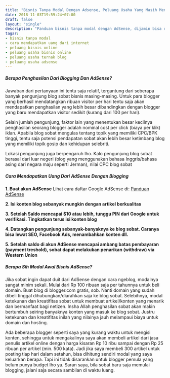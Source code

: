 ```yaml
---
title: "Bisnis Tanpa Modal Dengan Adsense, Peluang Usaha Yang Masih Menjanjikan"
date: 2018-11-03T19:59:24+07:00
draft: false
layout: "single"
description: "Panduan bisnis tanpa modal dengan AdSense, dijamin bisa dapat penghasilan dari internet dalam waktu 1 bulan. Inilah cara mendapatkan uang dari internet yang gratis dan terbukti."
tagar:
- bisnis tanpa modal
- cara mendapatkan uang dari internet
- peluang bisnis online
- peluang usaha bisnis online
- peluang usaha ternak blog
- peluang usaha adsense
---
```



##### Berapa Penghasilan Dari Blogging Dan AdSense?

Jawaban dari pertanyaan ini tentu saja relatif, tergantung dari seberapa banyak pengunjung blog sobat bisnis masing-masing. Untuk para blogger yang berhasil mendatangkan ribuan visitor per hari tentu saja akan mendapatkan penghasilan yang lebih besar dibandingkan dengan blogger yang baru mendapatkan visitor sedikit (kurang dari 100 per hari).

Selain jumlah pengunjung, faktor lain yang menentukan besar kecilnya penghasilan seorang blogger adalah nominal cost per click (biaya per klik) iklan. Apabila blog sobat mengulas tentang topik yang memiliki CPC/BPK tinggi, tentu saja potensi pendapatan sobat akan lebih besar ketimbang blog yang memiliki topik gosip dan kehidupan selebriti.

Lokasi pengunjung juga berpengaruh lho. Kalo pengunjung blog sobat berasal dari luar negeri (blog yang menggunakan bahasa Inggris/bahasa asing dari negara maju seperti Jerman), nilai CPC blog sobat


##### Cara Mendapatkan Uang Dari AdSense Dengan Blogging

**1. Buat akun AdSense** Lihat cara daftar Google AdSense di: [Panduan AdSense](../../adsense)

**2. Isi konten blog sebanyak mungkin dengan artikel berkualitas** 

**3. Setelah Saldo mencapai $10 atau lebih, tunggu PIN dari Google untuk verifikasi. Tingkatkan terus isi konten blog**

**4. Datangkan pengunjung sebanyak-banyaknya ke blog sobat. Caranya bisa lewat SEO, Facebook Ads, menambahkan konten dll.**

**5. Setelah saldo di akun AdSense mencapai ambang batas pembayaran (payment treshold), sobat dapat melakukan penarikan (withdraw) via Western Union**

##### Berapa Sih Modal Awal Bisnis AdSense?

Jika sobat ingin dapat duit dari AdSense dengan cara ngeblog, modalnya sangat minim sekali. Mulai dari Rp 100 ribuan saja per tahunnya untuk beli domain. Buat blog di blogger.com gratis, sob. Nanti domain yang sudah dibeli tinggal dihubungkan/diarahkan saja ke blog sobat. Selebihnya, modal ketekunan dan kreatifitas sobat untuk membuat artikel/konten yang menarik dan bermanfaat bagi netizen. Insha Allah penghasilan sobat akan makin bertumbuh seiring banyaknya konten yang masuk ke blog sobat. Justru ketekunan dan kreatifitas inilah yang nilainya jauh melampaui biaya untuk domain dan hosting.

Ada beberapa blogger seperti saya yang kurang waktu untuk mengisi konten, sehingga untuk mengakalinya saya akan membeli artikel dari jasa penulis artikel online dengan harga kisaran Rp 10 ribu sampai dengan Rp 25 ribuan per artikel (min. 500 kata). Jadi jika saya membeli 300 artikel untuk posting tiap hari dalam setahun, bisa dihitung sendiri modal yang saya keluarkan berapa. Tapi ini tidak disarankan untuk blogger pemula yang belum punya budget lho ya. Saran saya, bila sobat baru saja memulai blogging, jalani saja secara sambilan di waktu luang.
